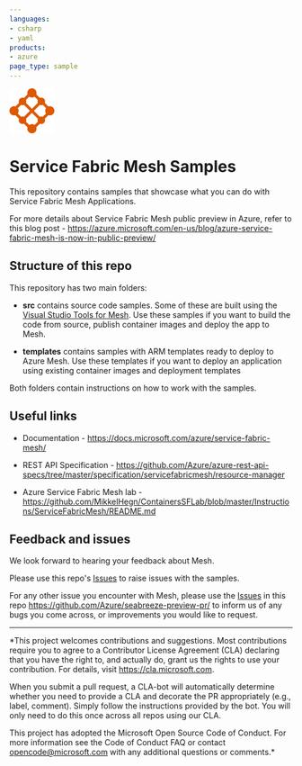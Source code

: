 ```yaml
---
languages:
- csharp
- yaml
products:
- azure
page_type: sample
---
```


![Mesh-01](./media/Mesh_icon.png)

# Service Fabric Mesh Samples

This repository contains samples that showcase what you can do with Service Fabric Mesh Applications.

For more details about Service Fabric Mesh public preview in Azure, refer to this blog post - https://azure.microsoft.com/en-us/blog/azure-service-fabric-mesh-is-now-in-public-preview/

## Structure of this repo

This repository has two main folders:

- **src** contains source code samples. Some of these are built using the [Visual Studio Tools for Mesh](https://docs.microsoft.com/en-us/azure/service-fabric-mesh/service-fabric-mesh-howto-setup-developer-environment-sdk). Use these samples if you want to build the code from source, publish container images and deploy the app to Mesh.

- **templates** contains samples with ARM templates ready to deploy to Azure Mesh. Use these templates if you want to deploy an application using existing container images and deployment templates

Both folders contain instructions on how to work with the samples.

## Useful links

- Documentation - https://docs.microsoft.com/azure/service-fabric-mesh/

- REST API Specification - https://github.com/Azure/azure-rest-api-specs/tree/master/specification/servicefabricmesh/resource-manager

- Azure Service Fabric Mesh lab - https://github.com/MikkelHegn/ContainersSFLab/blob/master/Instructions/ServiceFabricMesh/README.md

## Feedback and issues

We look forward to hearing your feedback about Mesh.

Please use this repo's [Issues](https://github.com/Azure-Samples/service-fabric-mesh/issues) to raise issues with the samples.

For any other issue you encounter with Mesh, please use the [Issues](https://github.com/Azure/seabreeze-preview-pr/issues) in this repo https://github.com/Azure/seabreeze-preview-pr/ to inform us of any bugs you come across, or improvements you would like to request.

---
*This project welcomes contributions and suggestions. Most contributions require you to agree to a Contributor License Agreement (CLA) declaring that you have the right to, and actually do, grant us the rights to use your contribution. For details, visit https://cla.microsoft.com.

When you submit a pull request, a CLA-bot will automatically determine whether you need to provide a CLA and decorate the PR appropriately (e.g., label, comment). Simply follow the instructions provided by the bot. You will only need to do this once across all repos using our CLA.

This project has adopted the Microsoft Open Source Code of Conduct. For more information see the Code of Conduct FAQ or contact opencode@microsoft.com with any additional questions or comments.*
